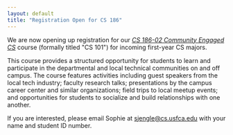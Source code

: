 ```yaml
---
layout: default
title: "Registration Open for CS 186"
---
```


We are now opening up registration for our [*CS 186-02 Community Engaged CS*](https://scholars.cs.usfca.edu/cs186-fall2019/) course (formally titled "CS 101") for incoming first-year CS majors.

This course provides a structured opportunity for students to learn and participate in the departmental and local technical communities on and off campus. The course features activities including guest speakers from the local tech industry; faculty research talks; presentations by the campus career center and similar organizations; field trips to local meetup events; and opportunities for students to socialize and build relationships with one another.

If you are interested, please email Sophie at [sjengle@cs.usfca.edu](mailto:sjengle@cs.usfca.edu) with your name and student ID number.
